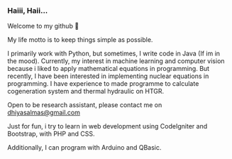 ### Haiii, Haii... 
Welcome to my github 💫

My life motto is to keep things simple as possible. 

I primarily work with Python, but sometimes, I write code in Java (If im in the mood). Currently, my interest in machine learning and computer vision because i liked to apply mathematical equations in programming.
But recently, I have been interested in implementing nuclear equations in programming. I have experience to made programme to calculate cogeneration system and thermal hydraulic on HTGR.

Open to be research assistant, please contact me on dhiyasalmas@gmail.com

Just for fun, i try to learn in web development using CodeIgniter and Bootstrap, with PHP and CSS. 

Additionally, I can program with Arduino and QBasic.


<!--
**dhiyasalmas/dhiyasalmas** is a ✨ _special_ ✨ repository because its `README.md` (this file) appears on your GitHub profile.

Here are some ideas to get you started:

- 🔭 I’m currently working on ...
- 🌱 I’m currently learning ...
- 👯 I’m looking to collaborate on ...
- 🤔 I’m looking for help with ...
- 💬 Ask me about ...
- 📫 How to reach me: ...
- 😄 Pronouns: ...
- ⚡ Fun fact: ...
-->
